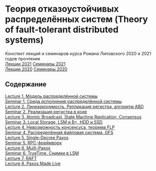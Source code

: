 # Теория отказоустойчивых распределённых систем (Theory of fault-tolerant distributed systems)

Конспект лекций и семинаров курса Романа Липовского 2020 и 2021 годов прочтения\
[Лекции 2021](https://www.youtube.com/playlist?list=PL4_hYwCyhAvaYKF6HkyCximCvlExxxnrC)
[Семинары 2021](https://www.youtube.com/playlist?list=PL4_hYwCyhAvZd6B5fN3yAB0zOCjhgpfgg)\
[Лекции 2020](https://www.youtube.com/playlist?list=PL4_hYwCyhAvZaJ3CJlGo9FxOTA2bS1YyN)
[Семинары 2020](https://www.youtube.com/playlist?list=PL4_hYwCyhAvZTjajkPpwgR29jyx81lMCl)

## Содержание

[Lecture 1. Модель распределённой системы](https://github.com/ddvamp/distributed-db-learning/blob/main/notes/dist-sys-mipt/lectures/lecture-1.md)\
[Seminar 1. Среда исполнения распределённой системы](https://github.com/ddvamp/distributed-db-learning/blob/main/notes/dist-sys-mipt/seminars/seminar-1.md)\
[Lecture 2. Линеаризуемость. Репликация регистра, алгоритм ABD](https://github.com/ddvamp/distributed-db-learning/blob/main/notes/dist-sys-mipt/lectures/lecture-2.md)\
[Seminar 2. Реализация регистра в коде](https://github.com/ddvamp/distributed-db-learning/blob/main/notes/dist-sys-mipt/seminars/seminar-2.md)\
[Lecture 3. Atomic Broadcast, State Machine Replication, Consensus](https://github.com/ddvamp/distributed-db-learning/blob/main/notes/dist-sys-mipt/lectures/lecture-3.md)\
[Seminar 3. Local Storage, LSM и B+, HDD и SSD](https://github.com/ddvamp/distributed-db-learning/blob/main/notes/dist-sys-mipt/seminars/seminar-3.md)\
[Lecture 4. Невозможность консенсуса, теорема FLP](https://github.com/ddvamp/distributed-db-learning/blob/main/notes/dist-sys-mipt/lectures/lecture-4.md)\
[Seminar 4. Распределённая файловая система, GFS](https://github.com/ddvamp/distributed-db-learning/blob/main/notes/dist-sys-mipt/seminars/seminar-4.md)\
[Lecture 5. Single-Decree Paxos](https://github.com/ddvamp/distributed-db-learning/blob/main/notes/dist-sys-mipt/lectures/lecture-5.md)\
[Seminar 5. RPC-фреймворк](https://github.com/ddvamp/distributed-db-learning/blob/main/notes/dist-sys-mipt/seminars/seminar-5.md)\
[Lecture 6. Multi-Paxos](https://github.com/ddvamp/distributed-db-learning/blob/main/notes/dist-sys-mipt/lectures/lecture-6.md)\
[Seminar 6. TrueTime. Снимки в LSM](https://github.com/ddvamp/distributed-db-learning/blob/main/notes/dist-sys-mipt/seminars/seminar-6.md)\
[Lecture 7. RAFT](https://github.com/ddvamp/distributed-db-learning/blob/main/notes/dist-sys-mipt/lectures/lecture-7.md)\
[Lecture 8. Paxos Made Live](https://github.com/ddvamp/distributed-db-learning/blob/main/notes/dist-sys-mipt/lectures/lecture-8.md)
